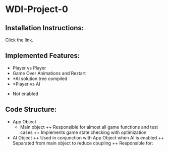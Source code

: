 # WDI-Project-0
## Installation Instructions:
Click the link.

## Implemented Features:
+ Player vs Player
+ Game Over Animations and Restart
+ *AI solution tree compiled
+ *Player vs AI

* Not enabled

## Code Structure:
+ App Object
  + Main object
++ Responsible for almost all game functions and test cases
++ Implements game state checking with optimization
+ AI Object
++ Used in conjunction with App Object when AI is enabled
++ Separated from main object to reduce coupling
++ Responsible for:
